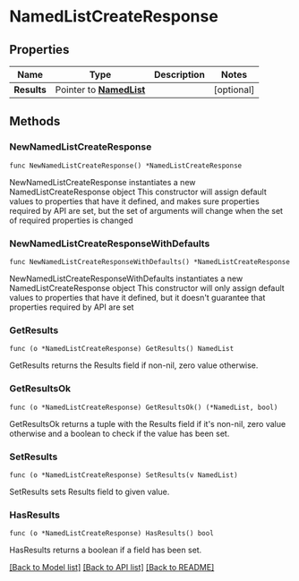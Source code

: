 # NamedListCreateResponse

## Properties

Name | Type | Description | Notes
------------ | ------------- | ------------- | -------------
**Results** | Pointer to [**NamedList**](NamedList.md) |  | [optional] 

## Methods

### NewNamedListCreateResponse

`func NewNamedListCreateResponse() *NamedListCreateResponse`

NewNamedListCreateResponse instantiates a new NamedListCreateResponse object
This constructor will assign default values to properties that have it defined,
and makes sure properties required by API are set, but the set of arguments
will change when the set of required properties is changed

### NewNamedListCreateResponseWithDefaults

`func NewNamedListCreateResponseWithDefaults() *NamedListCreateResponse`

NewNamedListCreateResponseWithDefaults instantiates a new NamedListCreateResponse object
This constructor will only assign default values to properties that have it defined,
but it doesn't guarantee that properties required by API are set

### GetResults

`func (o *NamedListCreateResponse) GetResults() NamedList`

GetResults returns the Results field if non-nil, zero value otherwise.

### GetResultsOk

`func (o *NamedListCreateResponse) GetResultsOk() (*NamedList, bool)`

GetResultsOk returns a tuple with the Results field if it's non-nil, zero value otherwise
and a boolean to check if the value has been set.

### SetResults

`func (o *NamedListCreateResponse) SetResults(v NamedList)`

SetResults sets Results field to given value.

### HasResults

`func (o *NamedListCreateResponse) HasResults() bool`

HasResults returns a boolean if a field has been set.


[[Back to Model list]](../README.md#documentation-for-models) [[Back to API list]](../README.md#documentation-for-api-endpoints) [[Back to README]](../README.md)


